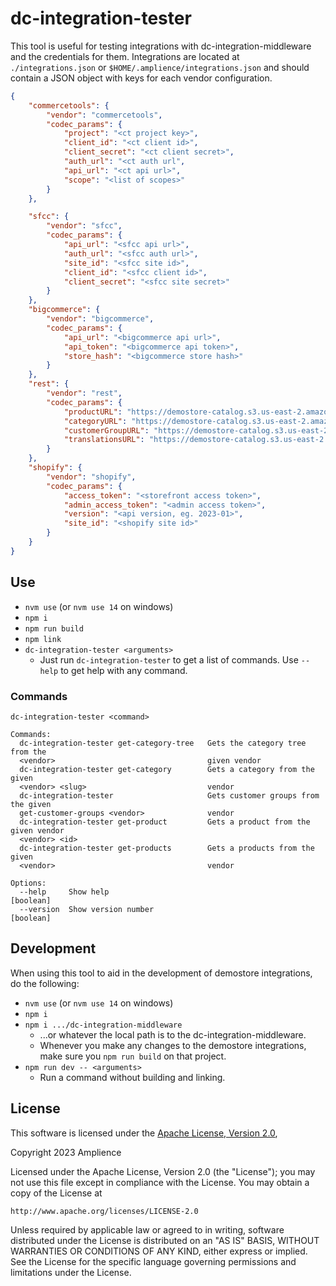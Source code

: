 # dc-integration-tester

This tool is useful for testing integrations with dc-integration-middleware and the credentials for them. Integrations are located at `./integrations.json` or `$HOME/.amplience/integrations.json` and should contain a JSON object with keys for each vendor configuration.

```json
{
    "commercetools": {
        "vendor": "commercetools",
        "codec_params": {
            "project": "<ct project key>",
            "client_id": "<ct client id>",
            "client_secret": "<ct client secret>",
            "auth_url": "<ct auth url",
            "api_url": "<ct api url>",
            "scope": "<list of scopes>"
        }
    },

    "sfcc": {
        "vendor": "sfcc",
        "codec_params": {
            "api_url": "<sfcc api url>",
            "auth_url": "<sfcc auth url>",
            "site_id": "<sfcc site id>",
            "client_id": "<sfcc client id>",
            "client_secret": "<sfcc site secret>"
        }
    },
    "bigcommerce": {
        "vendor": "bigcommerce",
        "codec_params": {
            "api_url": "<bigcommerce api url>",
            "api_token": "<bigcommerce api token>",
            "store_hash": "<bigcommerce store hash>"
        }
    },
    "rest": {
        "vendor": "rest",
        "codec_params": {
            "productURL": "https://demostore-catalog.s3.us-east-2.amazonaws.com/products.json",
            "categoryURL": "https://demostore-catalog.s3.us-east-2.amazonaws.com/categories.json",
            "customerGroupURL": "https://demostore-catalog.s3.us-east-2.amazonaws.com/customerGroups.json",
            "translationsURL": "https://demostore-catalog.s3.us-east-2.amazonaws.com/translations.json"
        }
    },
    "shopify": {
        "vendor": "shopify",
        "codec_params": {
            "access_token": "<storefront access token>",
            "admin_access_token": "<admin access token>",
            "version": "<api version, eg. 2023-01>",
            "site_id": "<shopify site id>"
        }
    }
}
```

## Use

-   `nvm use` (or `nvm use 14` on windows)
-   `npm i`
-   `npm run build`
-   `npm link`
-   `dc-integration-tester <arguments>`
    -   Just run `dc-integration-tester` to get a list of commands. Use `--help` to get help with any command.

### Commands
```
dc-integration-tester <command>

Commands:
  dc-integration-tester get-category-tree   Gets the category tree from the
  <vendor>                                  given vendor
  dc-integration-tester get-category        Gets a category from the given
  <vendor> <slug>                           vendor
  dc-integration-tester                     Gets customer groups from the given
  get-customer-groups <vendor>              vendor
  dc-integration-tester get-product         Gets a product from the given vendor
  <vendor> <id>
  dc-integration-tester get-products        Gets a products from the given
  <vendor>                                  vendor

Options:
  --help     Show help                                                 [boolean]
  --version  Show version number                                       [boolean]
```

## Development

When using this tool to aid in the development of demostore integrations, do the following:

-   `nvm use` (or `nvm use 14` on windows)
-   `npm i`
-   `npm i .../dc-integration-middleware`
    -   ...or whatever the local path is to the dc-integration-middleware.
    -   Whenever you make any changes to the demostore integrations, make sure you `npm run build` on that project.
-   `npm run dev -- <arguments>`
    -   Run a command without building and linking.

## License

This software is licensed under the [Apache License, Version 2.0](http://www.apache.org/licenses/LICENSE-2.0),

Copyright 2023 Amplience

Licensed under the Apache License, Version 2.0 (the "License"); you may not use this file except in compliance with the License. You may obtain a copy of the License at

```
http://www.apache.org/licenses/LICENSE-2.0
```

Unless required by applicable law or agreed to in writing, software distributed under the License is distributed on an "AS IS" BASIS, WITHOUT WARRANTIES OR CONDITIONS OF ANY KIND, either express or implied. See the License for the specific language governing permissions and limitations under the License.
